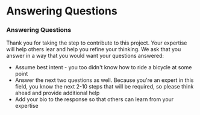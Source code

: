 # Answering Questions

### Answering Questions

Thank you for taking the step to contribute to this project. Your expertise will help others lear and help you refine your thinking. We ask that you answer in a way that you would want your questions answered:

* Assume best intent - you too didn't know how to ride a bicycle at some point
* Answer the next two questions as well. Because you're an expert in this field, you know the next 2-10 steps that will be required, so please think ahead and provide additional help
* Add your bio to the response so that others can learn from your expertise

